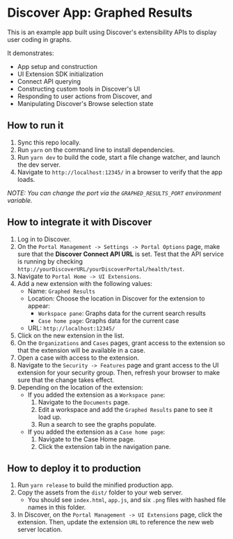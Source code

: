 # Discover App: Graphed Results
This is an example app built using Discover's extensibility APIs to display user coding in graphs.

It demonstrates:
- App setup and construction
- UI Extension SDK initialization
- Connect API querying
- Constructing custom tools in Discover's UI
- Responding to user actions from Discover, and
- Manipulating Discover's Browse selection state

## How to run it
1. Sync this repo locally.
1. Run `yarn` on the command line to install dependencies.
1. Run `yarn dev` to build the code, start a file change watcher, and launch the dev server.
1. Navigate to `http://localhost:12345/` in a browser to verify that the app loads.

_NOTE: You can change the port via the `GRAPHED_RESULTS_PORT` environment variable._

## How to integrate it with Discover
1. Log in to Discover.
1. On the `Portal Management -> Settings -> Portal Options` page, make sure that the **Discover Connect API URL** is set. Test that the API service is running by checking `http://yourDiscoverURL/yourDiscoverPortal/health/test`.
1. Navigate to `Portal Home -> UI Extensions`.
1. Add a new extension with the following values:
   - Name: `Graphed Results`
   - Location: Choose the location in Discover for the extension to appear:
     - `Workspace pane`: Graphs data for the current search results
     - `Case home page`: Graphs data for the current case
   - URL: `http://localhost:12345/`
1. Click on the new extension in the list.
1. On the `Organizations` and `Cases` pages, grant access to the extension so that the extension will be available in a case.
1. Open a case with access to the extension.
1. Navigate to the `Security -> Features` page and grant access to the UI extension for your security group. Then, refresh your browser to make sure that the change takes effect.
1. Depending on the location of the extension:
   - If you added the extension as a `Workspace pane`:
      1. Navigate to the `Documents` page.
      1. Edit a workspace and add the `Graphed Results` pane to see it load up.
      1. Run a search to see the graphs populate.
   - If you added the extension as a `Case home page`:
      1. Navigate to the Case Home page.
      1. Click the extension tab in the navigation pane.

## How to deploy it to production
1. Run `yarn release` to build the minified production app.
1. Copy the assets from the `dist/` folder to your web server.
   - You should see `index.html`, `app.js`, and six `.png` files with hashed file names in this folder.
1. In Discover, on the `Portal Management -> UI Extensions` page, click the extension. Then, update the extension `URL` to reference the new web server location.
